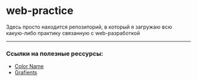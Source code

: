 # web-practice
Здесь просто находится репозиторий, в который я загружаю всю какую-либо практику связанную с web-разработкой
____
### Сcылки на полезные рессурсы:
  - [Color Name](https://htmlcolorcodes.com/color-names/)
  - [Grafients](https://webgradients.com)
